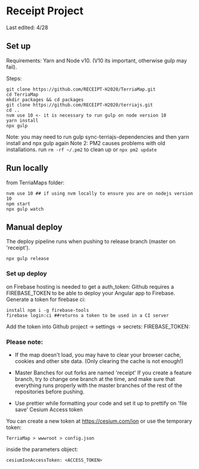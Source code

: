 
# Receipt Project
Last edited: 4/28

## Set up
Requirements:
Yarn and Node v10. (V10 its important, otherwise gulp may fail).
 
Steps: 
```
git clone https://github.com/RECEIPT-H2020/TerriaMap.git
cd TerriaMap
mkdir packages && cd packages
git clone https://github.com/RECEIPT-H2020/terriajs.git
cd ..
nvm use 10 <- it is necessary to run gulp on node version 10
yarn install
npx gulp
```

Note: you may need to run gulp sync-terriajs-dependencies and then yarn install and npx gulp again
Note 2: PM2 causes problems with old installations. run `rm -rf ~/.pm2` to clean up or `npx pm2 update`
 
 
 ## Run locally
from TerriaMaps folder:
```
nvm use 10 ## if using nvm locally to ensure you are on nodejs version 10
npm start
npx gulp watch
```

## Manual deploy
The deploy pipeline runs when pushing to release branch (master on 'receipt').
```
npx gulp release

```
### Set up deploy
on Firebase hosting is needed to get a auth_token:
Github requires a FIREBASE_TOKEN to be able to deploy your Angular app to Firebase. Generate a token for firebase ci:
```
install npm i -g firebase-tools
firebase login:ci ##returns a token to be used in a CI server
```
Add the token into Github project -> settings -> secrets: FIREBASE_TOKEN:<your token> 

### Please note:
- If the map doesn't load, you may have to clear your browser cache, cookies and other site data. (Only clearing the cache is not enough!)

- Master Banches for out forks are named 'receipt'
If you create a feature branch, try to change one branch at the time, and make sure that everything runs properly with the master branches of the rest of the repositories before pushing.
- Use prettier while formatting your code and set it up to prettify on 'file save'
Cesium Access token

  
You can create a new token at https://cesium.com/ion or use the temporary token:
 
```TerriaMap > wwwroot > config.json ```

inside the parameters object: 

```cesiumIonAccessToken: <ACCESS_TOKEN>```


